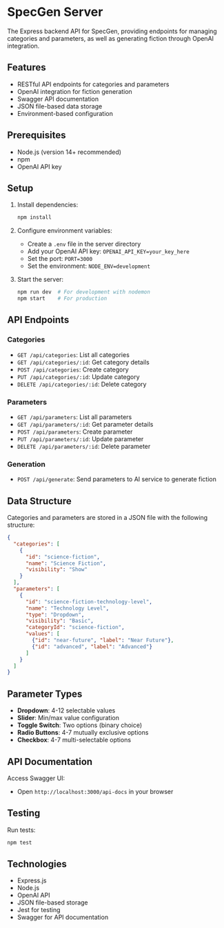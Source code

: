 # SpecGen Server

The Express backend API for SpecGen, providing endpoints for managing categories and parameters, as well as generating fiction through OpenAI integration.

## Features

- RESTful API endpoints for categories and parameters
- OpenAI integration for fiction generation
- Swagger API documentation
- JSON file-based data storage
- Environment-based configuration

## Prerequisites

- Node.js (version 14+ recommended)
- npm
- OpenAI API key

## Setup

1. Install dependencies:
   ```bash
   npm install
   ```

2. Configure environment variables:
   - Create a `.env` file in the server directory
   - Add your OpenAI API key: `OPENAI_API_KEY=your_key_here`
   - Set the port: `PORT=3000`
   - Set the environment: `NODE_ENV=development`

3. Start the server:
   ```bash
   npm run dev  # For development with nodemon
   npm start    # For production
   ```

## API Endpoints

### Categories
- `GET /api/categories`: List all categories
- `GET /api/categories/:id`: Get category details
- `POST /api/categories`: Create category
- `PUT /api/categories/:id`: Update category
- `DELETE /api/categories/:id`: Delete category

### Parameters
- `GET /api/parameters`: List all parameters
- `GET /api/parameters/:id`: Get parameter details
- `POST /api/parameters`: Create parameter
- `PUT /api/parameters/:id`: Update parameter
- `DELETE /api/parameters/:id`: Delete parameter

### Generation
- `POST /api/generate`: Send parameters to AI service to generate fiction

## Data Structure

Categories and parameters are stored in a JSON file with the following structure:

```json
{
  "categories": [
    {
      "id": "science-fiction",
      "name": "Science Fiction",
      "visibility": "Show"
    }
  ],
  "parameters": [
    {
      "id": "science-fiction-technology-level",
      "name": "Technology Level",
      "type": "Dropdown",
      "visibility": "Basic",
      "categoryId": "science-fiction",
      "values": [
        {"id": "near-future", "label": "Near Future"},
        {"id": "advanced", "label": "Advanced"}
      ]
    }
  ]
}
```

## Parameter Types

- **Dropdown**: 4-12 selectable values
- **Slider**: Min/max value configuration
- **Toggle Switch**: Two options (binary choice)
- **Radio Buttons**: 4-7 mutually exclusive options
- **Checkbox**: 4-7 multi-selectable options

## API Documentation

Access Swagger UI:
- Open `http://localhost:3000/api-docs` in your browser

## Testing

Run tests:
```bash
npm test
```

## Technologies

- Express.js
- Node.js
- OpenAI API
- JSON file-based storage
- Jest for testing
- Swagger for API documentation 